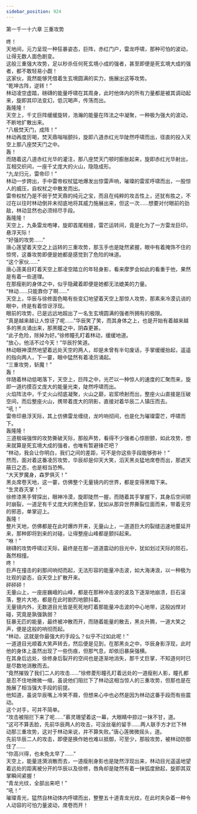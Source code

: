 ```yaml
---
sidebar_position: 924
---
```

 第一千一十六章 三重攻势


咚！  
天地间，元力呈现一种狂暴姿态，巨阵，赤红门户，雷龙呼啸，那种可怕的波动，让得无数人面色剧变。  
这般三重强大攻势，足以秒杀任何死玄境小成的强者，甚至即便是死玄境大成的强者，都不敢轻易小觑！  
这家伙，竟然能够凭借着生玄境圆满的实力，施展出这等攻势。  
“乾坤古阵，逆转！”  
林动凌空虚踏，磅礴的能量呼啸在其周身，此时他体内的所有力量都是被其调动起来，旋即其印法变幻，低沉喝声，传荡而出。  
轰隆隆！  
天空上，千丈巨阵缓缓旋转，浩瀚的能量在阵法之中凝聚，一种极为强大的波动，不断地扩散出来。  
“八极焚天门，成阵！”  
林动再度厉喝，焚天鼎嗡嗡颤抖，旋即八道赤红光华陡然呼啸而出，径直的投入天空上那八座焚天门之中。  
轰！  
而随着这八道赤红光华的灌注，那八座焚天门顿时膨胀起来，旋即赤红光华射出，互相交织间，一座千丈庞大的火山，隐隐成形。  
“九龙归元，雷帝印！”  
林动一步跨出，手中雷帝权杖猛地爆发出惊雷声响，璀璨的雷浆呼啸而出，一股惊人的威压，自权杖之中散发而出。  
雷帝权杖乃是不弱于焚天鼎的纯元之宝，而且在纯粹的攻击性上，还犹有胜之，不过在以往时林动倒并未彻底地将其威力施展出来，但这一次……想要对付眼前的劲敌，林动显然也必须倾尽手段。  
轰隆隆！  
天空上，九条雷龙咆哮，旋即首尾相接，雷芒运转间，竟是化为了一方雷龙巨印，悬浮天际！  
“好强的攻势……”  
唐心莲望着天空之上运转的三重攻势，那玉手也是陡然紧握，眼中有着掩饰不住的惊愕，这番攻势即便是她都是感觉到了危险的味道。  
“这个家伙……”  
唐心莲美目盯着天空上那凌空踏立的年轻身影，看来摩罗会如此的看重于他，果然是有着一些道理。  
在那瘦削的身体之中，似乎隐藏着即便是她都无法媲美的力量。  
“林动……只能靠你了啊……”  
天空上，华辰与徐修面色略有些变幻地望着天空上那惊人攻势，那素来冷漠讥诮的眼中，终是有着惊讶浮现。  
眼前的攻势，已是远远地超出了一名生玄境圆满的强者所拥有的极限。  
“真是越来越让人惊讶了呢……”华辰笑了笑，而其身体之上，也是开始有着越来越多的黑炎涌出来，那黑瞳之中，阴森更甚。  
“此子危险，除掉为好。”徐修瞳孔盯着林动，缓缓地道。  
“放心，他活不过今天！”华辰狞笑道。  
林动眼神漠然地望着远处天空的两人，却是未曾有半句废话，手掌缓缓抬起，遥遥的指向两人，下一霎，眼中猛然有着凌厉涌起。  
“三重攻势，斩魔！”  
轰！  
伴随着林动低喝落下，天空上，巨阵之中，光芒以一种惊人的速度的汇聚而来，旋即一道约摸百丈庞大的能量光束，陡然呼啸而出。  
火焰阵法中，千丈火山彻底凝聚，火山之巅，岩浆喷射而出，整座火山直接是压破空间，而后整座火山，携带着庞大的阴影，直接对着华辰二人镇压而去。  
“吼！”  
雷帝印悬浮天际，其上仿佛雷龙缠绕，龙吟响彻间，也是化为璀璨雷芒，呼啸而下。  
轰隆隆！  
三道极端强悍的攻势撕破天际，那般声势，看得不少强者心惊胆颤，如此攻势，想来就算是死玄境大成的强者，也唯有暂避锋芒吧？  
“林动，我会让你明白，我们之间的差距，可不是你这些手段能够弥补！”  
然而，面对着这番凌厉攻势，华辰却是仰天大笑，滔天黑炎猛地席卷而出，那遮天蔽日之态，也是相当恐怖。  
“大天罗魔身，森罗俱灭！”  
黑炎席卷天地，这一霎，仿佛整个无量镜内的世界，都是变得黑暗下来。  
“生灵吞灭掌！”  
徐修漆黑手臂探出，眼神冷漠，旋即陡然一握，而随着其手掌握下，其身后空间顿时崩裂，一道足有千丈庞大的黑色巨掌，犹如从那异世界撕裂位面而来，带着无穷的邪恶，单掌迎上。  
轰隆！  
整片天地，仿佛都是在此时爆炸开来，无量山上，一道道巨大的裂缝迅速地蔓延开来，那种即将到来的对碰，让得整座山峰都是颤抖起来。  
“咻！”  
磅礴的攻势呼啸过天际，最终是在那一道道震动的目光中，犹如划过天际的陨石，轰然相撞。  
咚！  
巨声在撞击的刹那间响彻而起，无法形容的能量冲击波，如大海涛浪，以一种极为壮观的姿态，自天空上扩散开来。  
砰砰砰！  
无量山上，一座座巍峨的山峰，都是在那种冲击波的波及下逐渐地崩溃，巨石滚落，整片大地，都是在此时剧烈地颤抖着。  
无量镜内外，无数道目光皆是死死地盯着那能量冲击波的中心地带，这般凶悍对碰，究竟是孰强孰弱？  
狂暴无匹的能量，最终被冲散而开，而随着能量的散去，黑炎升腾，一道大笑之声，便是这般的响彻而起。  
“林动，这就是你最强大的手段么？似乎不过如此呢！”  
一道道目光顺着大笑声转去，然后便是见到，在那黑炎之中，华辰身影浮现，此时他的身体上虽然出现了一些伤痕，但那气息，却依旧暴戾强横。  
在其身后远处，徐修身后裂开的空间也是逐渐地消失，那千丈巨掌，不知道何时已是尽数地消散而去。  
“竟然摧毁了我们二人的攻击……”徐修菱形瞳孔盯着远处的一道瘦削人影，瞳孔都是忍不住地微微一缩，虽说他们阻拦下了林动这相当惊人的三重攻势，但那也是在施展了相当强大手段的前提。  
他知道，虽说华辰嘴上冷笑不屑，但想来心中也必然是因为林动这番手段而有些震动。  
这个对手，可并不简单。  
“攻击被阻拦下来了呢……”慕灵珊望着这一幕，大眼睛中掠过一抹不甘，道。  
“这可不算丢脸，先前华辰两人的攻击，可没丝毫的留手……两人联手方才拦下林动那三重攻势，这对于林动来说，并不算失败。”唐心莲微微摇头，道。  
先前华辰二人的攻击，即便是换作她也难以抵御，可至少，那般攻势，被林动防御住了……  
“你高兴得，也未免太早了……”  
天空上，能量涟漪消散而去，一道瘦削身影也是陡然浮现出来，林动目光遥遥地望着远处的距离被分开的华辰以及徐修，唇角却是陡然有着一抹弧度掀起，旋即其双掌瞬间紧握！  
“青龙光纹，全部出来吧！”  
“吼！”  
璀璨青光，猛然自林动体内呼啸而出，整整五十道青龙光纹，在此时夹杂着一种令人动容的可怕力量波动，席卷而开！  
  
  
